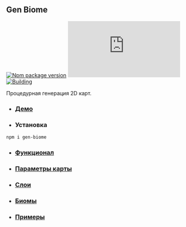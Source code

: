 ## Gen Biome
[![Npm package version](https://badgen.net/npm/v/gen-biome)](https://npmjs.com/package/gen-biome)
[![Small size](https://badge-size.herokuapp.com/neki-dev/gen-biome/master/dist/index.js)](https://github.com/neki-dev/gen-biome/blob/master/dist/index.js)
[![Building](https://github.com/neki-dev/gen-biome/actions/workflows/npm.yml/badge.svg)](https://github.com/neki-dev/gen-biome/actions)

Процедурная генерация 2D карт.

- ### [Демо](https://codesandbox.io/s/gen-biome-nox4dh)
- ### Установка

```sh
npm i gen-biome
```
- ### [Функционал](https://github.com/neki-dev/gen-biome/wiki/Функционал)

- ### [Параметры карты](https://github.com/neki-dev/gen-biome/wiki/Параметры-карты)

- ### [Слои](https://github.com/neki-dev/gen-biome/wiki/Слои)

- ### [Биомы](https://github.com/neki-dev/gen-biome/wiki/Биомы)

- ### [Примеры](https://github.com/neki-dev/gen-biome/wiki/Примеры)